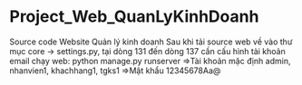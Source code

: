 # Project_Web_QuanLyKinhDoanh
Source code Website Quản lý kinh doanh
Sau khi tải source web về vào thư mục core -> settings.py, tại dòng 131 đến dòng 137 cần cấu hình tài khoản email
chạy web: python manage.py runserver
=>Tài khoản mặc định
admin,
nhanvien1,
khachhang1,
tgks1
=>Mật khẩu
12345678Aa@
